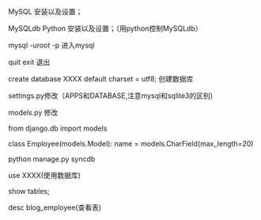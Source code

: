 
MySQL 安装以及设置；

MySQLdb Python 安装以及设置；（用python控制MySQLdb）

mysql -uroot -p 进入mysql

quit exit 退出

create database XXXX default charset = utf8;  创建数据库

settings.py修改（APPS和DATABASE,注意mysql和sqlite3的区别)

models.py 修改

from django.db import models

class Employee(models.Model):
	name = models.CharField(max_length=20)


python manage.py syncdb



use XXXX(使用数据库)

show tables;

desc blog_employee(查看表)


